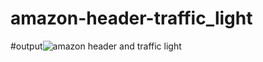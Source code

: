 # amazon-header-traffic_light

#output![amazon header and traffic light](https://github.com/ajeet2332/amazon_headerandtraffic_light/assets/138543074/7c0a197a-c11b-4f38-97fa-6d0287121abe)
